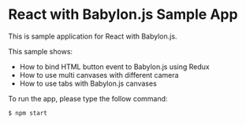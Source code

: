 
# React with Babylon.js Sample App

This is sample application for React with Babylon.js.

This sample shows:

- How to bind HTML button event to Babylon.js using Redux
- How to use multi canvases with different camera
- How to use tabs with Babylon.js canvases

To run the app, please type the follow command:

```shell
$ npm start
```
